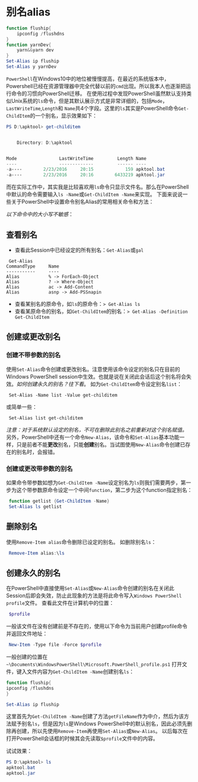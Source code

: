 # 别名alias

```powershell
function fluship{
    ipconfig /flushdns
}
function yarnDev{
    yarn&&yarn dev
}
Set-Alias ip fluship
Set-Alias y yarnDev
```

`PowerShell`在Windows10中的地位被慢慢提高，在最近的系统版本中，Powershell已经在资源管理器中完全代替以前的`cmd`出现。所以我本人也逐渐把运行命令的习惯向PowerShell迁移。
在使用过程中发现PowerShell虽然默认支持类似Unix系统的`ls`命令，但是其默认展示方式是非常详细的，包括`Mode`，`LastWriteTime`,`Length`和 `Name`共4个字段。这里的`ls`其实是PowerShell命令`Get-ChildItem`的一个别名，显示效果如下：

```powershell
PS D:\apktool> get-childitem


    Directory: D:\apktool


Mode                LastWriteTime         Length Name
----                -------------         ------ ----
-a----        2/23/2016     20:15            159 apktool.bat
-a----        2/23/2016     20:16        6433219 apktool.jar
```

而在实际工作中，其实我是比较喜欢用`ls`命令只显示文件名。那么在PowerShell中默认的命令需要输入`ls -Name`或`Get-ChildItem -Name`来实现。
下面来说说一些关于PowerShell中设置命令别名Alias的常用相关命令和方法：

_以下命令中的大小写不敏感_：

## 查看别名

- 查看此Session中已经设定的所有别名：`Get-Alias`或`gal`

```text
 Get-Alias
CommandType     Name
-----------     ----
Alias           % -> ForEach-Object
Alias           ? -> Where-Object
Alias           ac -> Add-Content
Alias           asnp -> Add-PSSnapin
```

- 查看某别名的原命令，如`ls`的原命令：`> Get-Alias ls`
- 查看某原命令的别名，如`Get-ChildItem`的别名：`> Get-Alias -Definition Get-ChildItem`

## 创建或更改别名

### 创建不带参数的别名

使用`Set-Alias`命令创建或更改别名。注意使用该命令设定的别名只在目前的Windows PowerShell session中生效。也就是说在关闭此会话后这个别名将会失效。_如何创建永久的别名？往下看_。
如为`Get-ChildItem`命令设定别名`list`：

```powershelltext
 Set-Alias -Name list -Value get-childitem
```

或简单一些：

```powershelltext
 Set-Alias list get-childitem
```

_注意：对于系统默认设定的别名，不可在删除此别名之前重新对这个别名赋值。_
另外，PowerShell中还有一个命令`New-Alias`，该命令和`Set-Alias`基本功能一样，只是前者不能**更改**别名，只能**创建**别名。当试图使用`New-Alias`命令创建已存在的别名时，会报错。

### 创建或更改带参数的别名

如果命令带参数如想为`Get-ChildItem -Name`设定别名为`ls`则我们需要两步，第一步为这个带参数原命令设定一个中间`function`，第二步为这个function指定别名：

```powershell
 function getlist {Get-ChildItem -Name}
 Set-Alias ls getlist
```

## 删除别名

使用`Remove-Item alias`命令删除已设定的别名。
如删除别名`ls`：

```powershell
 Remove-Item alias:\ls
```

## 创建永久的别名

在PowerShell中直接使用`Set-Alias`或`New-Alias`命令创建的别名在关闭此Session后即会失效，防止此现象的方法是将此命令写入`Windows PowerShell profile`文件。
查看此文件在计算机中的位置：

```powershell
 $profile
```

一般该文件在没有创建前是不存在的，使用以下命令为当前用户创建profile命令并返回文件地址：

```powershell
 New-Item -Type file -Force $profile
```

一般创建的位置在`~\Documents\WindowsPowerShell\Microsoft.PowerShell_profile.ps1`
打开文件，键入文件内容为`Get-ChildItem -Name`创建别名`ls`：

```powershell
function fluship{
ipconfig /flushdns
}

Set-Alias ip fluship
```

这里首先为`Get-ChildItem -Name`创建了方法`getFileName`作为中介，然后为该方法赋予别名`ls`，但是因为`ls`是Windows PowerShell中的默认别名，因此必须先删除再创建，所以先使用`Remove-Item`再使用`Set-Alias`或`New-Alias`。
以后每次在打开PowerShell会话框的时候其会先读取`$profile`文件中的内容。

试试效果：

```powershell
PS D:\apktool> ls
apktool.bat
apktool.jar
```
